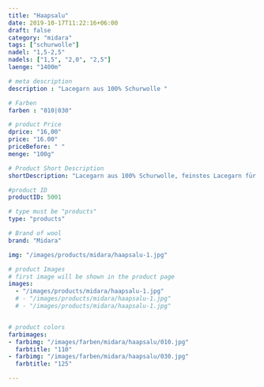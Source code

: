 ```yaml
---
title: "Haapsalu"
date: 2019-10-17T11:22:16+06:00
draft: false
category: "midara"
tags: ["schurwolle"]
nadel: "1,5-2,5"
nadels: ["1,5", "2,0", "2,5"] 
laenge: "1400m"	

# meta description
description : "Lacegarn aus 100% Schurwolle "

# Farben
farben : "010|030"

# product Price
dprice: "16,00"
price: "16.00"
priceBefore: " "
menge: "100g"

# Product Short Description
shortDescription: "Lacegarn aus 100% Schurwolle, feinstes Lacegarn für Tücher( zweifädig) oder als Beilaufgarn"

#product ID
productID: 5001

# type must be "products"
type: "products"

# Brand of wool
brand: "Midara"

img: "/images/products/midara/haapsalu-1.jpg"

# product Images
# first image will be shown in the product page
images:
  - "/images/products/midara/haapsalu-1.jpg"
  # - "/images/products/midara/haapsalu-1.jpg"
  # - "/images/products/midara/haapsalu-1.jpg"


# product colors
farbimages:
- farbimg: "/images/farben/midara/haapsalu/010.jpg"	
  farbtitle: "110"
- farbimg: "/images/farben/midara/haapsalu/030.jpg"	
  farbtitle: "125"

---
```



 